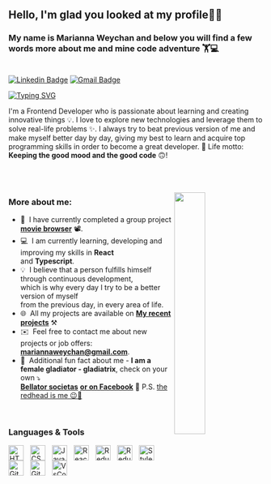 ## Hello, I'm glad you looked at my profile🙋‍♀️  
### My name is Marianna Weychan and below you will find a few words more about me and mine code adventure 🏋️💻  <br><br>

[![Linkedin Badge](https://img.shields.io/badge/LinkedIn-blue?style=flat&logo=linkedin&labelColor=blue&link=https://www.linkedin.com/in/marianna-weychan/)](https://www.linkedin.com/in/marianna-weychan/) [![Gmail Badge](https://img.shields.io/badge/Gmail-red?style=flat-square&logo=Gmail&logoColor=white&link=mailto:mariannaweychan@gmail.com)](mailto:mariannaweychan@gmail.com)

[![Typing SVG](https://readme-typing-svg.herokuapp.com?font=comfortaa&color=1195C0&size=24&width=800&lines=Feel+free+to+view+my+projects+and+contact+me+%F0%9F%93%A7)](https://git.io/typing-svg)


I'm a Frontend Developer who is passionate about learning and creating innovative things 💡.  I love to explore new technologies and leverage them to solve real-life problems ✨. I always try to beat previous version of me and make myself better day by day, giving my best to learn and acquire top programming skills in order to become a great developer. 🎯 Life motto: **Keeping the good mood and the good code** 🙃!
<br/><br/>
<br/><br/>


<a href="#"><img width="35%" height="auto" align="right" src="https://media.giphy.com/media/fxgXxnxNOW3bZFvthA/giphy.gif" /></a>


### More about me:


- 🌱&nbsp; I have currently completed a group project **[movie browser](https://github.com/Marianna-Weychan/movie-project)** 📽️.
- 💻&nbsp; I am currently learning, developing and improving my skills in **React** <br/> and **Typescript**.
- 💡&nbsp; I believe that a person fulfills himself through continuous development,<br/> which is why every day I try to be a better version of myself <br/> from the previous day, in every area of life.
- 🌐&nbsp; All my projects are available on **[My recent projects](https://github.com/Marianna-Weychan?tab=repositories)** ⚒️
- ✉️&nbsp; Feel free to contact me about new projects or job offers: **mariannaweychan@gmail.com**.
- 🏺&nbsp; Additional fun fact about me  - **I am a female gladiator - gladiatrix**, check on your own ⤵️ <br/>
  [**Bellator societas**](https://bellatorsocietas.pl/) [**or on Facebook**](https://www.facebook.com/bellatorsocietas/) 💪
  P.S. [the redhead is me 😉👩‍](https://www.facebook.com/photo/?fbid=5378658582249535&set=pb.100064361662187.-2207520000.) <br/>   

<br/>

### Languages & Tools 

<img align="left" alt="HTML" width="30px" style="padding-right:10px;" src="https://cdn.jsdelivr.net/gh/devicons/devicon/icons/html5/html5-plain.svg" />
<img align="left" alt="CSS" width="30px" style="padding-right:10px;" src="https://cdn.jsdelivr.net/gh/devicons/devicon/icons/css3/css3-plain.svg" />
<img align="left" alt="JavaScript" width="30px" style="padding-right:10px;" src="https://cdn.jsdelivr.net/gh/devicons/devicon/icons/javascript/javascript-plain.svg" />
<img align="left" alt="React" width="30px" style="padding-right:10px;" src="https://cdn.jsdelivr.net/gh/devicons/devicon/icons/react/react-original.svg" />
<img align="left" alt="Redux" width="30px" style="padding-right:10px;" src="https://cdn.jsdelivr.net/gh/devicons/devicon/icons/redux/redux-original.svg" />
<img align="left" alt="Redux Saga" width="30px" style="padding-right:10px;" src="https://simpleicons.org/icons/reduxsaga.svg" />
<img align="left" alt="Styled Components" width="30px" style="padding-right:10px;" src="https://simpleicons.org/icons/styledcomponents.svg" />
<img align="left" alt="Git" width="30px" style="padding-right:10px;" src="https://cdn.jsdelivr.net/gh/devicons/devicon/icons/git/git-original.svg" />
<img align="left" alt="GitHub" width="30px" style="padding-right:10px;" src="https://cdn.jsdelivr.net/gh/devicons/devicon/icons/github/github-original.svg" />
<img align="left" alt="VsCode" width="30px" style="padding-right:10px;" src="https://cdn.jsdelivr.net/gh/devicons/devicon/icons/vscode/vscode-original.svg" />
